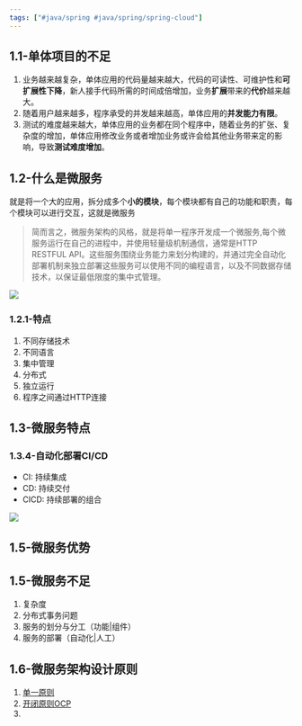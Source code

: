 ```yaml
---
tags: ["#java/spring #java/spring/spring-cloud"]
---
```


## 1.1-单体项目的不足

1. 业务越来越复杂，单体应用的代码量越来越大，代码的可读性、可维护性和**可扩展性下降**，新人接手代码所需的时间成倍增加，业务**扩展**带来的**代价**越来越大。
2. 随着用户越来越多，程序承受的并发越来越高，单体应用的**并发能力有限**。
3. 测试的难度越来越大，单体应用的业务都在同个程序中，随着业务的扩张、复杂度的增加，单体应用修改业务或者增加业务或许会给其他业务带来定的影响，导致**测试难度增加**。

## 1.2-什么是微服务

就是将一个大的应用，拆分成多个**小的模块**，每个模块都有自己的功能和职责，每个模块可以进行交互，这就是微服务

> 简而言之，微服务架构的风格，就是将单一程序开发成一个微服务,每个微服务运行在自己的进程中，并使用轻量级机制通信，通常是HTTP RESTFUL API。这些服务围绕业务能力来划分构建的，并通过完全自动化部署机制来独立部署这些服务可以使用不同的编程语言，以及不同数据存储技术，以保证最低限度的集中式管理。


![](https://pic-1257412153.cos.ap-nanjing.myqcloud.com/images/images/2022/11/17/20221117162617-112d24.png)

### 1.2.1-特点
1. 不同存储技术
2. 不同语言
3. 集中管理
4. 分布式
5. 独立运行
6. 程序之间通过HTTP连接


## 1.3-微服务特点

### 1.3.4-自动化部署CI/CD

- CI: 持续集成
- CD: 持续交付
- CICD: 持续部署的组合

![](https://pic-1257412153.cos.ap-nanjing.myqcloud.com/images/images/2022/11/17/20221117162927-05f7aa.png)


## 1.5-微服务优势

## 1.5-微服务不足

1. 复杂度
2. 分布式事务问题
3. 服务的划分与分工（功能|组件）
4. 服务的部署（自动化|人工）


## 1.6-微服务架构设计原则

1. [单一原则](../../../../design-pattern/principles/单一原则.md)
2. [开闭原则OCP](../../../../design-pattern/principles/开闭原则OCP.md)
3. 

